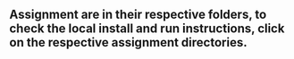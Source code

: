 ## Assignment are in their respective folders, to check the local install and run instructions, click on the respective assignment directories.
